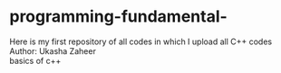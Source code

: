 # programming-fundamental-
Here is my first  repository of all codes in which I upload all C++ codes
</br>
Author: Ukasha Zaheer
</br>
basics of c++

